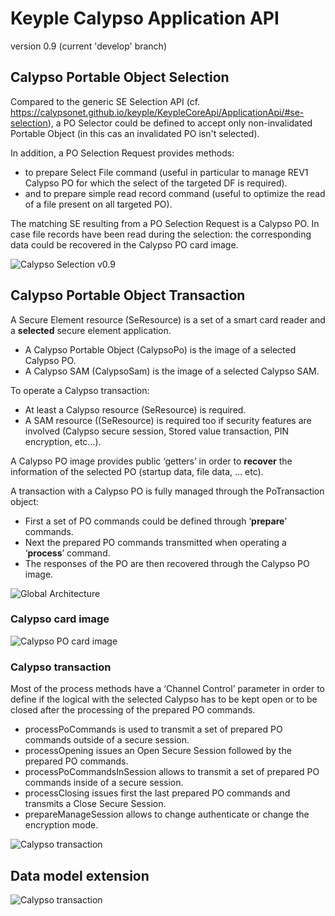 # Keyple Calypso Application API
version 0.9 (current 'develop' branch)

## Calypso Portable Object Selection
Compared to the generic SE Selection API (cf. https://calypsonet.github.io/keyple/KeypleCoreApi/ApplicationApi/#se-selection), a PO Selector could be defined to accept only non-invalidated Portable Object (in this cas an invalidated PO isn't selected).

In addition, a PO Selection Request provides methods:

 - to prepare Select File command (useful in particular to manage REV1 Calypso PO for which the select of the targeted DF is required).
 - and to prepare simple read record command (useful to optimize the read of a file present on all targeted PO).

The matching SE resulting from a PO Selection Request is a Calypso PO. In case file records have been read during the selection: the corresponding data could be recovered in the Calypso PO card image.

![Calypso Selection v0.9](img/KeypleCalypso_ApplicationApi_ClassDiag_Transaction_PO_Selection_0_9_0.svg)

## Calypso Portable Object Transaction

A Secure Element resource (SeResource) is a set of a smart card reader and a **selected** secure element application.

 - A Calypso Portable Object (CalypsoPo) is the image of a selected Calypso PO.
 - A Calypso SAM (CalypsoSam) is the image of a selected Calypso SAM.

To operate a Calypso transaction:

 - At least a Calypso resource (SeResource<CalypsoPo>) is required.
 - A SAM resource ((SeResource<CalypsoSam>) is required too if security features are involved (Calypso secure session, Stored value transaction, PIN encryption, etc…).

A Calypso PO image provides public ‘getters’ in order to **recover** the information of the selected PO (startup data, file data, … etc).

A transaction with a Calypso PO is fully managed through the PoTransaction object:

 - First a set of PO commands could be defined through ‘**prepare**’ commands.
 - Next the prepared PO commands transmitted when operating a ‘**process**’ command.
 - The responses of the PO are then recovered through the Calypso PO image.

![Global Architecture](../../SecureElementTerminalApi/Calypso/img/CalypsoTerminal_ApplicationApi_ClassDiag_Transaction_Global.svg)

### Calypso card image

![Calypso PO card image](img/KeypleCalypso_ApplicationApi_ClassDiag_Transaction_CalypsoPo_0_9_0.svg)

### Calypso transaction

Most of the process methods have a ‘Channel Control’ parameter in order to define if the logical with the selected Calypso has to be kept open or to be closed after the processing of the prepared PO commands.
 - processPoCommands is used to transmit a set of prepared PO commands outside of a secure session.
 - processOpening issues an Open Secure Session followed by the prepared PO commands.
 - processPoCommandsInSession allows to transmit a set of prepared PO commands inside of a secure session.
 - processClosing issues first the last prepared PO commands and transmits a Close Secure Session.
 - prepareManageSession allows to change authenticate or change the encryption mode.

![Calypso transaction](img/KeypleCalypso_ApplicationApi_ClassDiag_Transaction_PoTransaction_0_9_0.svg)

## Data model extension

![Calypso transaction](img/KeypleCalypso_ApplicationApi_ClassDiag_Transaction_SpecificPoTransaction_0_9_0.svg)
